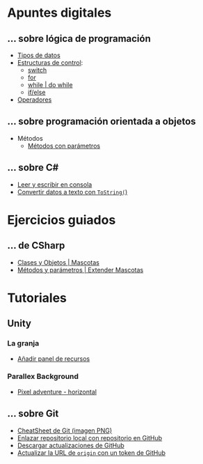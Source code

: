 # Apuntes digitales

## <i class="bi bi-file-earmark-code"></i> ... sobre lógica de programación

- [Tipos de datos](programacion/tiposDatos.md)
- [Estructuras de control](programacion/estructurasControl.md):
	- [switch](programacion/infoSwitch.md)
	- [for](programacion/infoFor.md)
	- [while | do while](programacion/infoWhile.md)
	- [if/else](programacion/infoIfElse.md)
- [Operadores](programacion/operadoresBasicos.md)


<!-- 
Operador de incremento ++
Operador de decremento --
Operadores unarios más y menos
Operador de multiplicación *
Operador de división /
Operador de resto %
Operador de suma +
Operador de resta -
Asignación compuesta

Operador de negación lógico !
Operador lógico AND &
Operador IR exclusivo lógico ^
Operador lógico OR |
Operador lógico condicional AND &&
Operador OR lógico condicional ||

Operador de igualdad ==
Operador de desigualdad !=

Operador menor que <
Operador mayor que >
Operador menor o igual que <=
Operador mayor o igual que >=

-->

## <i class="bi bi-journal-code"></i> ... sobre programación orientada a objetos

<!--| - [Clases y Objetos](poo/clasesObjetos.md) -->
<!--| - [Atributos y Métodos](poo/atributosMetodos.md) -->
- Métodos
	- [Métodos con parámetros](poo/parametroMetodos.md)
	<!--| - [Parámetros opcionales](poo/metodosParametrosOpcionales.md) -->
	<!--| - [Sobrecarga de métodos](poo/metodosParametrosOpcionales.md) -->
	<!--| - [Paso de objetos como parámetros](poo/metodosParametrosOpcionales.md) -->
<!--| - [Encapsulamiento](poo/encapsulamiento.md) -->
<!--| - [Herencia](poo/herencia.md) -->
<!--| - [Polimorfismo(poo/polimorfismo.md) -->
<!--| - [Abstracción](poo/abstraccion.md) -->
<!--| - [Constructores y destructores](poo/constructoresDestructores.md) -->
<!--| - [Modificadores de acceso](poo/modificadoresAcceso.md) -->

## <i class="bi bi-journal-text"></i> ... sobre C#

- [Leer y escribir en consola](poo/console.md)
- [Convertir datos a texto con `ToString(`)](poo/toString.md)

<!--

🎮 Orientado a videojuegos: estructuras comunes

	Game Loop básico y su relación con objetos
	Clases base para personajes o entidades (GameObject, Character, etc.)
	Componentes (inspirado en el patrón ECS – Entity Component System)
	Eventos y Delegados (especialmente en C#)
	Uso de interfaces para comportamiento común (ej. IDamageable, ICollectible)
	Herencia vs composición en diseño de entidades

🧰 Estructuras comunes de código en videojuegos

	Singleton (ej. GameManager)
	Factory para generar enemigos o ítems
	State Machine (para IA o animaciones)
	ScriptableObjects (si estás usando Unity)
	Pooling de objetos
	Control de colisiones y eventos de interacción
	Organización en paquetes o carpetas (MVC/MVP en juegos pequeños)

📦 Buenas prácticas y patrones
	
	Responsabilidad única y cohesión
	Acoplamiento bajo entre clases
	Principio de sustitución de Liskov (en herencia)
	DRY (Don’t Repeat Yourself)
	KISS (Keep It Simple, Stupid)

-->   

# Ejercicios guiados

## <i class="bi bi-filetype-cs"></i> ... de CSharp

- [Clases y Objetos | Mascotas](CSharp/ClasesObjetosCSharp.md)
- [Métodos y parámetros | Extender Mascotas](CSharp/expandirMascota.md)

# Tutoriales

## <i class="bi bi-unity"></i> Unity

### La granja

- [Añadir panel de recursos](unity/tutorialBarraRecursos.md)

### Parallex Background

- [Pixel adventure - horizontal](unity/parallexBg.md)

## <i class="bi bi-git"></i> ... sobre Git

- [CheatSheet de Git (imagen PNG)](../descargas/GitCheatSheet.png)
- [Enlazar repositorio local con repositorio en GitHub](git/gitRepositorioArchivos.md)
- [Descargar actualizaciones de GitHub](git/actualizarRepositorio.md)
- [Actualizar la URL de `origin` con un token de GitHub](git/tokenURL.md)